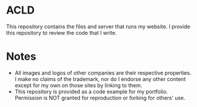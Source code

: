 # ACLD
This repository contains the files and server that runs my website. I provide this repository to review the code that I write.

# Notes
- All images and logos of other companies are their respective properties. I make no claims of the trademark, nor do I endorse any other content except for my own on those sites by linking to them.
- This repository is provided as a code example for my portfolio. Permission is NOT granted for reproduction or forking for others' use.
